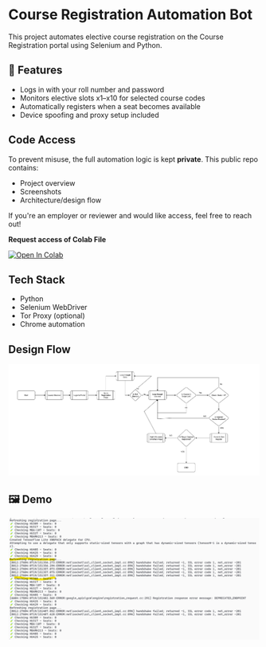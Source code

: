 # Course Registration Automation Bot

This project automates elective course registration on the Course Registration portal using Selenium and Python.

## 📌 Features

- Logs in with your roll number and password
- Monitors elective slots x1–x10 for selected course codes
- Automatically registers when a seat becomes available
- Device spoofing and proxy setup included

## Code Access

To prevent misuse, the full automation logic is kept **private**. This public repo contains:

- Project overview
- Screenshots
- Architecture/design flow

If you're an employer or reviewer and would like access, feel free to reach out!

**Request access of Colab File**

[![Open In Colab](https://colab.research.google.com/assets/colab-badge.svg)](https://colab.research.google.com/drive/1euTtrH8rygRNAJlmgqlUtZlwp_9-ocF4?usp=sharing)


## Tech Stack

- Python
- Selenium WebDriver
- Tor Proxy (optional)
- Chrome automation

## Design Flow
![Design Flow](pic2.png)

## 🖼️ Demo

![Screenshot](pic1.png)
